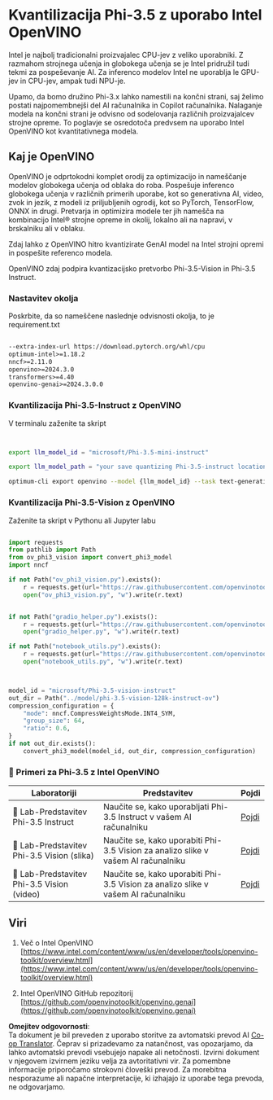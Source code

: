 <!--
CO_OP_TRANSLATOR_METADATA:
{
  "original_hash": "3139a6a82f357a9f90f1fe51c4caf65a",
  "translation_date": "2025-07-16T22:04:46+00:00",
  "source_file": "md/01.Introduction/04/UsingIntelOpenVINOQuantifyingPhi.md",
  "language_code": "sl"
}
-->
# **Kvantilizacija Phi-3.5 z uporabo Intel OpenVINO**

Intel je najbolj tradicionalni proizvajalec CPU-jev z veliko uporabniki. Z razmahom strojnega učenja in globokega učenja se je Intel pridružil tudi tekmi za pospeševanje AI. Za inferenco modelov Intel ne uporablja le GPU-jev in CPU-jev, ampak tudi NPU-je.

Upamo, da bomo družino Phi-3.x lahko namestili na končni strani, saj želimo postati najpomembnejši del AI računalnika in Copilot računalnika. Nalaganje modela na končni strani je odvisno od sodelovanja različnih proizvajalcev strojne opreme. To poglavje se osredotoča predvsem na uporabo Intel OpenVINO kot kvantitativnega modela.

## **Kaj je OpenVINO**

OpenVINO je odprtokodni komplet orodij za optimizacijo in nameščanje modelov globokega učenja od oblaka do roba. Pospešuje inferenco globokega učenja v različnih primerih uporabe, kot so generativna AI, video, zvok in jezik, z modeli iz priljubljenih ogrodij, kot so PyTorch, TensorFlow, ONNX in drugi. Pretvarja in optimizira modele ter jih namešča na kombinacijo Intel® strojne opreme in okolij, lokalno ali na napravi, v brskalniku ali v oblaku.

Zdaj lahko z OpenVINO hitro kvantizirate GenAI model na Intel strojni opremi in pospešite referenco modela.

OpenVINO zdaj podpira kvantizacijsko pretvorbo Phi-3.5-Vision in Phi-3.5 Instruct.

### **Nastavitev okolja**

Poskrbite, da so nameščene naslednje odvisnosti okolja, to je requirement.txt

```txt

--extra-index-url https://download.pytorch.org/whl/cpu
optimum-intel>=1.18.2
nncf>=2.11.0
openvino>=2024.3.0
transformers>=4.40
openvino-genai>=2024.3.0.0

```

### **Kvantilizacija Phi-3.5-Instruct z OpenVINO**

V terminalu zaženite ta skript

```bash


export llm_model_id = "microsoft/Phi-3.5-mini-instruct"

export llm_model_path = "your save quantizing Phi-3.5-instruct location"

optimum-cli export openvino --model {llm_model_id} --task text-generation-with-past --weight-format int4 --group-size 128 --ratio 0.6  --sym  --trust-remote-code {llm_model_path}


```

### **Kvantilizacija Phi-3.5-Vision z OpenVINO**

Zaženite ta skript v Pythonu ali Jupyter labu

```python

import requests
from pathlib import Path
from ov_phi3_vision import convert_phi3_model
import nncf

if not Path("ov_phi3_vision.py").exists():
    r = requests.get(url="https://raw.githubusercontent.com/openvinotoolkit/openvino_notebooks/latest/notebooks/phi-3-vision/ov_phi3_vision.py")
    open("ov_phi3_vision.py", "w").write(r.text)


if not Path("gradio_helper.py").exists():
    r = requests.get(url="https://raw.githubusercontent.com/openvinotoolkit/openvino_notebooks/latest/notebooks/phi-3-vision/gradio_helper.py")
    open("gradio_helper.py", "w").write(r.text)

if not Path("notebook_utils.py").exists():
    r = requests.get(url="https://raw.githubusercontent.com/openvinotoolkit/openvino_notebooks/latest/utils/notebook_utils.py")
    open("notebook_utils.py", "w").write(r.text)



model_id = "microsoft/Phi-3.5-vision-instruct"
out_dir = Path("../model/phi-3.5-vision-128k-instruct-ov")
compression_configuration = {
    "mode": nncf.CompressWeightsMode.INT4_SYM,
    "group_size": 64,
    "ratio": 0.6,
}
if not out_dir.exists():
    convert_phi3_model(model_id, out_dir, compression_configuration)

```

### **🤖 Primeri za Phi-3.5 z Intel OpenVINO**

| Laboratoriji    | Predstavitev | Pojdi |
| -------- | ------- |  ------- |
| 🚀 Lab-Predstavitev Phi-3.5 Instruct  | Naučite se, kako uporabljati Phi-3.5 Instruct v vašem AI računalniku    |  [Pojdi](../../../../../code/09.UpdateSamples/Aug/intel-phi35-instruct-zh.ipynb)    |
| 🚀 Lab-Predstavitev Phi-3.5 Vision (slika) | Naučite se, kako uporabiti Phi-3.5 Vision za analizo slike v vašem AI računalniku      |  [Pojdi](../../../../../code/09.UpdateSamples/Aug/intel-phi35-vision-img.ipynb)    |
| 🚀 Lab-Predstavitev Phi-3.5 Vision (video)   | Naučite se, kako uporabiti Phi-3.5 Vision za analizo slike v vašem AI računalniku    |  [Pojdi](../../../../../code/09.UpdateSamples/Aug/intel-phi35-vision-video.ipynb)    |

## **Viri**

1. Več o Intel OpenVINO [https://www.intel.com/content/www/us/en/developer/tools/openvino-toolkit/overview.html](https://www.intel.com/content/www/us/en/developer/tools/openvino-toolkit/overview.html)

2. Intel OpenVINO GitHub repozitorij [https://github.com/openvinotoolkit/openvino.genai](https://github.com/openvinotoolkit/openvino.genai)

**Omejitev odgovornosti**:  
Ta dokument je bil preveden z uporabo storitve za avtomatski prevod AI [Co-op Translator](https://github.com/Azure/co-op-translator). Čeprav si prizadevamo za natančnost, vas opozarjamo, da lahko avtomatski prevodi vsebujejo napake ali netočnosti. Izvirni dokument v njegovem izvirnem jeziku velja za avtoritativni vir. Za pomembne informacije priporočamo strokovni človeški prevod. Za morebitna nesporazume ali napačne interpretacije, ki izhajajo iz uporabe tega prevoda, ne odgovarjamo.